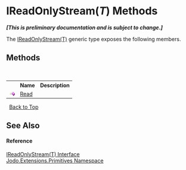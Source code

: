 # IReadOnlyStream(*T*) Methods
 _**\[This is preliminary documentation and is subject to change.\]**_

The <a href="T_Jodo_Extensions_Primitives_IReadOnlyStream_1">IReadOnlyStream(T)</a> generic type exposes the following members.


## Methods
&nbsp;<table><tr><th></th><th>Name</th><th>Description</th></tr><tr><td>![Public method](media/pubmethod.gif "Public method")</td><td><a href="M_Jodo_Extensions_Primitives_IReadOnlyStream_1_Read">Read</a></td><td /></tr></table>&nbsp;
<a href="#ireadonlystream(*t*)-methods">Back to Top</a>

## See Also


#### Reference
<a href="T_Jodo_Extensions_Primitives_IReadOnlyStream_1">IReadOnlyStream(T) Interface</a><br /><a href="N_Jodo_Extensions_Primitives">Jodo.Extensions.Primitives Namespace</a><br />